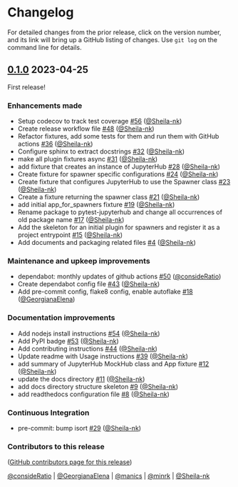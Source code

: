 # Changelog

For detailed changes from the prior release, click on the version number, and
its link will bring up a GitHub listing of changes. Use `git log` on the command line for details.

## [0.1.0](https://github.com/jupyterhub/pytest-jupyterhub/compare/0a6ed6d634f8bd9ae294a367fad1757f521f18b1...0.1.0) 2023-04-25

First release!

### Enhancements made

- Setup codecov to track test coverage [#56](https://github.com/jupyterhub/pytest-jupyterhub/pull/56) ([@Sheila-nk](https://github.com/Sheila-nk))
- Create release workflow file [#48](https://github.com/jupyterhub/pytest-jupyterhub/pull/48) ([@Sheila-nk](https://github.com/Sheila-nk))
- Refactor fixtures, add some tests for them and run them with GitHub actions [#36](https://github.com/jupyterhub/pytest-jupyterhub/pull/36) ([@Sheila-nk](https://github.com/Sheila-nk))
- Configure sphinx to extract docstrings [#32](https://github.com/jupyterhub/pytest-jupyterhub/pull/32) ([@Sheila-nk](https://github.com/Sheila-nk))
- make all plugin fixtures async [#31](https://github.com/jupyterhub/pytest-jupyterhub/pull/31) ([@Sheila-nk](https://github.com/Sheila-nk))
- add fixture that creates an instance of JupyterHub [#28](https://github.com/jupyterhub/pytest-jupyterhub/pull/28) ([@Sheila-nk](https://github.com/Sheila-nk))
- Create fixture for spawner specific configurations [#24](https://github.com/jupyterhub/pytest-jupyterhub/pull/24) ([@Sheila-nk](https://github.com/Sheila-nk))
- Create fixture that configures JupyterHub to use the Spawner class [#23](https://github.com/jupyterhub/pytest-jupyterhub/pull/23) ([@Sheila-nk](https://github.com/Sheila-nk))
- Create a fixture returning the spawner class [#21](https://github.com/jupyterhub/pytest-jupyterhub/pull/21) ([@Sheila-nk](https://github.com/Sheila-nk))
- add initial app_for_spawners fixture [#19](https://github.com/jupyterhub/pytest-jupyterhub/pull/19) ([@Sheila-nk](https://github.com/Sheila-nk))
- Rename package to pytest-jupyterhub and change all occurrences of old package name [#17](https://github.com/jupyterhub/pytest-jupyterhub/pull/17) ([@Sheila-nk](https://github.com/Sheila-nk))
- Add the skeleton for an initial plugin for spawners and register it as a project entrypoint [#15](https://github.com/jupyterhub/pytest-jupyterhub/pull/15) ([@Sheila-nk](https://github.com/Sheila-nk))
- Add documents and packaging related files [#4](https://github.com/jupyterhub/pytest-jupyterhub/pull/4) ([@Sheila-nk](https://github.com/Sheila-nk))

### Maintenance and upkeep improvements

- dependabot: monthly updates of github actions [#50](https://github.com/jupyterhub/pytest-jupyterhub/pull/50) ([@consideRatio](https://github.com/consideRatio))
- Create dependabot config file [#43](https://github.com/jupyterhub/pytest-jupyterhub/pull/43) ([@Sheila-nk](https://github.com/Sheila-nk))
- Add pre-commit config, flake8 config, enable autoflake [#18](https://github.com/jupyterhub/pytest-jupyterhub/pull/18) ([@GeorgianaElena](https://github.com/GeorgianaElena))

### Documentation improvements

- Add nodejs install instructions [#54](https://github.com/jupyterhub/pytest-jupyterhub/pull/54) ([@Sheila-nk](https://github.com/Sheila-nk))
- Add PyPI badge [#53](https://github.com/jupyterhub/pytest-jupyterhub/pull/53) ([@Sheila-nk](https://github.com/Sheila-nk))
- Add contributing instructions [#44](https://github.com/jupyterhub/pytest-jupyterhub/pull/44) ([@Sheila-nk](https://github.com/Sheila-nk))
- Update readme with Usage instructions [#39](https://github.com/jupyterhub/pytest-jupyterhub/pull/39) ([@Sheila-nk](https://github.com/Sheila-nk))
- add summary of JupyterHub MockHub class and App fixture [#12](https://github.com/jupyterhub/pytest-jupyterhub/pull/12) ([@Sheila-nk](https://github.com/Sheila-nk))
- update the docs directory [#11](https://github.com/jupyterhub/pytest-jupyterhub/pull/11) ([@Sheila-nk](https://github.com/Sheila-nk))
- add docs directory structure skeleton [#9](https://github.com/jupyterhub/pytest-jupyterhub/pull/9) ([@Sheila-nk](https://github.com/Sheila-nk))
- add readthedocs configuration file [#8](https://github.com/jupyterhub/pytest-jupyterhub/pull/8) ([@Sheila-nk](https://github.com/Sheila-nk))

### Continuous Integration

- pre-commit: bump isort [#29](https://github.com/jupyterhub/pytest-jupyterhub/pull/29) ([@Sheila-nk](https://github.com/Sheila-nk))

### Contributors to this release

([GitHub contributors page for this release](https://github.com/jupyterhub/pytest-jupyterhub/graphs/contributors?from=2022-12-12&to=2023-04-24&type=c))

[@consideRatio](https://github.com/search?q=repo%3Ajupyterhub%2Fpytest-jupyterhub+involves%3AconsideRatio+updated%3A2022-12-12..2023-04-24&type=Issues) | [@GeorgianaElena](https://github.com/search?q=repo%3Ajupyterhub%2Fpytest-jupyterhub+involves%3AGeorgianaElena+updated%3A2022-12-12..2023-04-24&type=Issues) | [@manics](https://github.com/search?q=repo%3Ajupyterhub%2Fpytest-jupyterhub+involves%3Amanics+updated%3A2022-12-12..2023-04-24&type=Issues) | [@minrk](https://github.com/search?q=repo%3Ajupyterhub%2Fpytest-jupyterhub+involves%3Aminrk+updated%3A2022-12-12..2023-04-24&type=Issues) | [@Sheila-nk](https://github.com/search?q=repo%3Ajupyterhub%2Fpytest-jupyterhub+involves%3ASheila-nk+updated%3A2022-12-12..2023-04-24&type=Issues)
